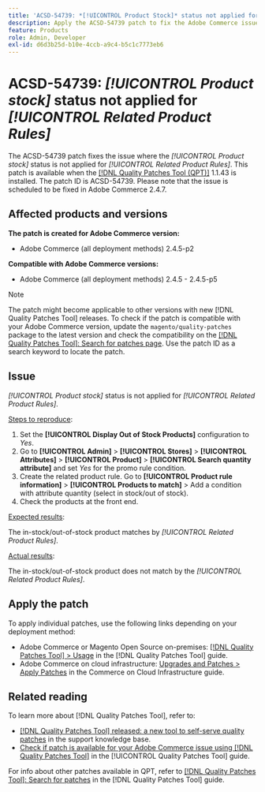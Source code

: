 ```yaml
---
title: 'ACSD-54739: *[!UICONTROL Product Stock]* status not applied for *[!UICONTROL Related Product Rules]*'
description: Apply the ACSD-54739 patch to fix the Adobe Commerce issue where *[!UICONTROL Product Stock]* status is not applied for *[!UICONTROL Related Product Rules]*.
feature: Products
role: Admin, Developer
exl-id: d6d3b25d-b10e-4ccb-a9c4-b5c1c7773eb6
---
```

# ACSD-54739: *[!UICONTROL Product stock]* status not applied for *[!UICONTROL Related Product Rules]*

The ACSD-54739 patch fixes the issue where the *[!UICONTROL Product stock]* status is not applied for *[!UICONTROL Related Product Rules]*. This patch is available when the [[!DNL Quality Patches Tool (QPT)]](https://experienceleague.adobe.com/en/docs/commerce-operations/tools/quality-patches-tool/quality-patches-tool-to-self-serve-quality-patches) 1.1.43 is installed. The patch ID is ACSD-54739. Please note that the issue is scheduled to be fixed in Adobe Commerce 2.4.7.

## Affected products and versions

**The patch is created for Adobe Commerce version:**

* Adobe Commerce (all deployment methods) 2.4.5-p2

**Compatible with Adobe Commerce versions:**

* Adobe Commerce (all deployment methods) 2.4.5 - 2.4.5-p5

>[!NOTE]
>
>The patch might become applicable to other versions with new [!DNL Quality Patches Tool] releases. To check if the patch is compatible with your Adobe Commerce version, update the `magento/quality-patches` package to the latest version and check the compatibility on the [[!DNL Quality Patches Tool]: Search for patches page](https://experienceleague.adobe.com/tools/commerce-quality-patches/index.html). Use the patch ID as a search keyword to locate the patch.

## Issue

*[!UICONTROL Product stock]* status is not applied for *[!UICONTROL Related Product Rules]*.

<u>Steps to reproduce</u>:

1. Set the **[!UICONTROL Display Out of Stock Products]** configuration to *Yes*.
1. Go to **[!UICONTROL Admin]** > **[!UICONTROL Stores]** > **[!UICONTROL Attributes]** > **[!UICONTROL Product]** > **[!UICONTROL Search quantity attribute]** and set *Yes* for the promo rule condition.
1. Create the related product rule. Go to **[!UICONTROL Product rule information]** > **[!UICONTROL Products to match]** > Add a condition with attribute quantity (select in stock/out of stock).
1. Check the products at the front end.

<u>Expected results</u>:

The in-stock/out-of-stock product matches by *[!UICONTROL Related Product Rules]*.

<u>Actual results</u>:

The in-stock/out-of-stock product does not match by the *[!UICONTROL Related Product Rules]*.

## Apply the patch

To apply individual patches, use the following links depending on your deployment method:

* Adobe Commerce or Magento Open Source on-premises: [[!DNL Quality Patches Tool] > Usage](/help/tools/quality-patches-tool/usage.md) in the [!DNL Quality Patches Tool] guide.
* Adobe Commerce on cloud infrastructure: [Upgrades and Patches > Apply Patches](https://experienceleague.adobe.com/docs/commerce-cloud-service/user-guide/develop/upgrade/apply-patches.html) in the Commerce on Cloud Infrastructure guide.

## Related reading

To learn more about [!DNL Quality Patches Tool], refer to:

* [[!DNL Quality Patches Tool] released: a new tool to self-serve quality patches](https://experienceleague.adobe.com/en/docs/commerce-operations/tools/quality-patches-tool/quality-patches-tool-to-self-serve-quality-patches) in the support knowledge base.
* [Check if patch is available for your Adobe Commerce issue using [!DNL Quality Patches Tool]](/help/tools/quality-patches-tool/patches-available-in-qpt/check-patch-for-magento-issue-with-magento-quality-patches.md) in the [!UICONTROL Quality Patches Tool] guide.


For info about other patches available in QPT, refer to [[!DNL Quality Patches Tool]: Search for patches](https://experienceleague.adobe.com/tools/commerce-quality-patches/index.html) in the [!DNL Quality Patches Tool] guide.
